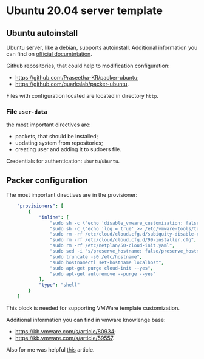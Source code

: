 # Ubuntu 20.04 server template

## Ubuntu autoinstall

Ubuntu server, like a debian, supports autoinstall. Additional information you can find on [official documtntation](https://ubuntu.com/server/docs/install/autoinstall).

Github repositories, that could help to modification configuration:

- <https://github.com/Praseetha-KR/packer-ubuntu>;
- <https://github.com/quarkslab/packer-ubuntu>.

Files with configuration located are located in directory `http`.

### File `user-data`

the most important directives are:

- packets, that should be installed;
- updating system from repositories;
- creating user and adding it to sudoers file.

Credentials for authentication: `ubuntu`/`ubuntu`.

## Packer configuration

The most important directives are in the provisioner:

``` yml
    "provisioners": [
        {
            "inline": [
                "sudo sh -c \"echo 'disable_vmware_customization: false' >> /etc/cloud/cloud.cfg\"",
                "sudo sh -c \"echo 'log = true' >> /etc/vmware-tools/tools.conf\"",
                "sudo rm -rf /etc/cloud/cloud.cfg.d/subiquity-disable-cloudinit-networking.cfg",
                "sudo rm -rf /etc/cloud/cloud.cfg.d/99-installer.cfg",
                "sudo rm -rf /etc/netplan/50-cloud-init.yaml",
                "sudo sed -i 's/preserve_hostname: false/preserve_hostname: true/g' /etc/cloud/cloud.cfg",
                "sudo truncate -s0 /etc/hostname",
                "sudo hostnamectl set-hostname localhost",
                "sudo apt-get purge cloud-init --yes",
                "sudo apt-get autoremove --purge --yes"
            ],
            "type": "shell"
        }
    ]
```

This block is needed for supporting VMWare template customization.

Additional information you can find in vmware knowlenge base:

- <https://kb.vmware.com/s/article/80934>;
- <https://kb.vmware.com/s/article/59557>.

Also for me was helpful [this](https://docs.microsoft.com/ru-ru/azure/cloud-adoption-framework/manage/hybrid/server/best-practices/vmware-ubuntu-template) article.
